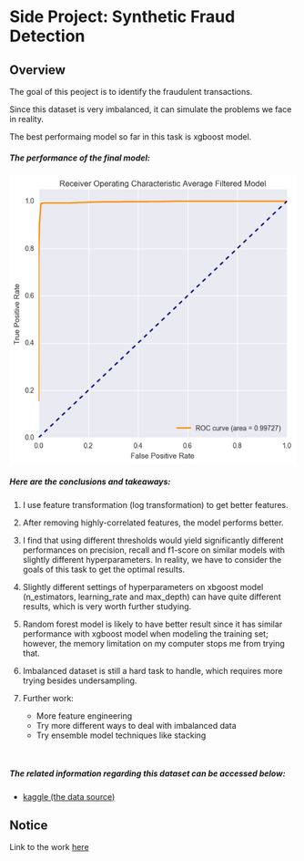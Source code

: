 # Side Project: Synthetic Fraud Detection

## Overview
The goal of this peoject is to identify the fraudulent transactions.

Since this dataset is very imbalanced, it can simulate the problems we face in reality.

The best performaing model so far in this task is xgboost model.
<br/>

##### The performance of the final model:

<img src="https://github.com/lwkuant/Side_project_Synthetic_fraud_detection/blob/master/average_model.png">
<br/>

##### Here are the conclusions and takeaways:

1. I use feature transformation (log transformation) to get better features.

2. After removing highly-correlated features, the model performs better.

3. I find that using different thresholds would yield significantly different performances on precision, recall and f1-score on similar models with slightly different hyperparameters. In reality, we have to consider the goals of this task to get the optimal results.

4. Slightly different settings of hyperparameters on xbgoost model (n_estimators, learning_rate and max_depth) can have quite different results, which is very worth further studying.

5. Random forest model is likely to have better result since it has similar performance with xgboost model when modeling the training set; however, the memory limitation on my computer stops me from trying that.

6. Imbalanced dataset is still a hard task to handle, which requires more trying besides undersampling.

7. Further work:
    * More feature engineering
    * Try more different ways to deal with imbalanced data
    * Try ensemble model techniques like stacking
<br/>

##### The related information regarding this dataset can be accessed below:

* [kaggle (the data source)](https://www.kaggle.com/ntnu-testimon/paysim1)

## Notice
Link to the work [here](https://github.com/lwkuant/Side_project_Synthetic_fraud_detection/blob/master/Synthetic_fraud_detection.ipynb)